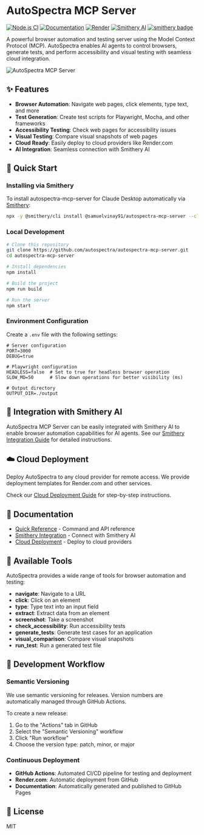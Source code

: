 # AutoSpectra MCP Server

[![Node.js CI](https://github.com/autospectra/autospectra-mcp-server/actions/workflows/deploy.yml/badge.svg)](https://github.com/autospectra/autospectra-mcp-server/actions/workflows/deploy.yml)
[![Documentation](https://github.com/autospectra/autospectra-mcp-server/actions/workflows/docs.yml/badge.svg)](https://github.com/autospectra/autospectra-mcp-server/actions/workflows/docs.yml)
[![Render](https://img.shields.io/badge/Deploy-Render-cyan)](https://render.com)
[![Smithery AI](https://img.shields.io/badge/Integration-Smithery%20AI-blueviolet)](https://smithery.ai)
[![smithery badge](https://smithery.ai/badge/@samuelvinay91/autospectra-mcp-server)](https://smithery.ai/server/@samuelvinay91/autospectra-mcp-server)

A powerful browser automation and testing server using the Model Context Protocol (MCP). AutoSpectra enables AI agents to control browsers, generate tests, and perform accessibility and visual testing with seamless cloud integration.

![AutoSpectra MCP Server](assets/logo.svg)

## ✨ Features

- **Browser Automation**: Navigate web pages, click elements, type text, and more
- **Test Generation**: Create test scripts for Playwright, Mocha, and other frameworks
- **Accessibility Testing**: Check web pages for accessibility issues
- **Visual Testing**: Compare visual snapshots of web pages
- **Cloud Ready**: Easily deploy to cloud providers like Render.com
- **AI Integration**: Seamless connection with Smithery AI

## 🚀 Quick Start

### Installing via Smithery

To install autospectra-mcp-server for Claude Desktop automatically via [Smithery](https://smithery.ai/server/@samuelvinay91/autospectra-mcp-server):

```bash
npx -y @smithery/cli install @samuelvinay91/autospectra-mcp-server --client claude
```

### Local Development

```bash
# Clone this repository
git clone https://github.com/autospectra/autospectra-mcp-server.git
cd autospectra-mcp-server

# Install dependencies
npm install

# Build the project
npm run build

# Run the server
npm start
```

### Environment Configuration

Create a `.env` file with the following settings:

```
# Server configuration
PORT=3000
DEBUG=true

# Playwright configuration
HEADLESS=false  # Set to true for headless browser operation
SLOW_MO=50      # Slow down operations for better visibility (ms)

# Output directory
OUTPUT_DIR=./output
```

## 🔧 Integration with Smithery AI

AutoSpectra MCP Server can be easily integrated with Smithery AI to enable browser automation capabilities for AI agents. See our [Smithery Integration Guide](docs/smithery-integration.md) for detailed instructions.

## ☁️ Cloud Deployment

Deploy AutoSpectra to any cloud provider for remote access. We provide deployment templates for Render.com and other services.

Check our [Cloud Deployment Guide](docs/CLOUD_DEPLOYMENT.md) for step-by-step instructions.

## 📖 Documentation

- [Quick Reference](docs/QUICK_REFERENCE.md) - Command and API reference
- [Smithery Integration](docs/smithery-integration.md) - Connect with Smithery AI
- [Cloud Deployment](docs/CLOUD_DEPLOYMENT.md) - Deploy to cloud providers

## 🧩 Available Tools

AutoSpectra provides a wide range of tools for browser automation and testing:

- **navigate**: Navigate to a URL
- **click**: Click on an element
- **type**: Type text into an input field
- **extract**: Extract data from an element
- **screenshot**: Take a screenshot
- **check_accessibility**: Run accessibility tests
- **generate_tests**: Generate test cases for an application
- **visual_comparison**: Compare visual snapshots
- **run_test**: Run a generated test file

## 🧪 Development Workflow

### Semantic Versioning

We use semantic versioning for releases. Version numbers are automatically managed through GitHub Actions.

To create a new release:

1. Go to the "Actions" tab in GitHub
2. Select the "Semantic Versioning" workflow
3. Click "Run workflow"
4. Choose the version type: patch, minor, or major

### Continuous Deployment

- **GitHub Actions**: Automated CI/CD pipeline for testing and deployment
- **Render.com**: Automatic deployment from GitHub
- **Documentation**: Automatically generated and published to GitHub Pages

## 📄 License

MIT

